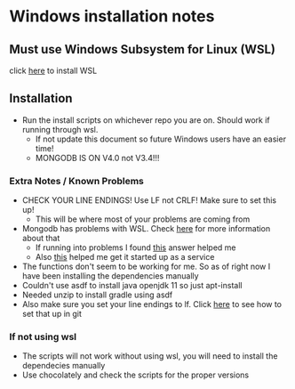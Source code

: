 # Windows installation notes

## Must use Windows Subsystem for Linux (WSL)

click [here](https://docs.microsoft.com/en-us/windows/wsl/install-win10) to install WSL

## Installation

- Run the install scripts on whichever repo you are on. Should work if running through wsl.
  - If not update this document so future Windows users have an easier time!
  - MONGODB IS ON V4.0 not V3.4!!!

### Extra Notes / Known Problems

- CHECK YOUR LINE ENDINGS! Use LF not CRLF! Make sure to set this up!
  - This will be where most of your problems are coming from
- Mongodb has problems with WSL. Check [here](https://github.com/Microsoft/WSL/issues/3286) for more information about that
  - If running into problems I found [this](https://github.com/Microsoft/WSL/issues/3286#issuecomment-402594992) answer helped me
  - Also [this](https://github.com/Microsoft/WSL/issues/796#issuecomment-255451470) helped me get it started up as a service
- The functions don't seem to be working for me. So as of right now I have been installing the dependencies manually
- Couldn't use asdf to install java openjdk 11 so just apt-install
- Needed unzip to install gradle using asdf
- Also make sure you set your line endings to lf. Click [here](https://help.github.com/en/articles/configuring-git-to-handle-line-endings) to see how to set that up in git

### If not using wsl
 - The scripts will not work without using wsl, you will need to install the dependecies manually
 - Use chocolately and check the scripts for the proper versions
